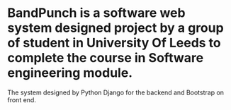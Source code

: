 # BandPunch is a software web system designed project  by a group of student in University Of Leeds to complete the course in Software engineering module.

The system designed by Python Django for the backend and Bootstrap on front end. 
